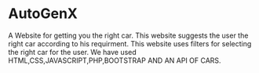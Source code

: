 # AutoGenX
A Website for getting you  the right car.
This website suggests the user the right car according to his requirment.
This website uses filters for selecting the right car for the user.
We have used HTML,CSS,JAVASCRIPT,PHP,BOOTSTRAP AND AN API OF CARS.
